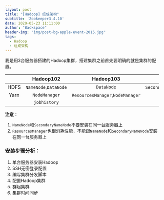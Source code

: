 ```yaml
---
layout: post
title: "[Hadoop] 组成架构"
subtitle: 'Zookeeper3.4.10'
date: 2020-05-23 11:11:00
author: "Backspace"
header-img: "img/post-bg-apple-event-2015.jpg"
tags:
  - Hadoop
  - 组成架构
---
```


我是用3台服务器搭建的Hadoop集群，搭建集群之前首先要明确的就是集群的配置。

|      |       Hadoop102       |            Hadoop103             |           Hadoop104            |
| :--: | :-------------------: | :------------------------------: | :----------------------------: |
| HDFS | `NameNode`,`DataNode` |            `DataNode`            | `SecondaryNameNode`,`DataNode` |
| Yarn |     `NodeManager`     | `ResourcesManager`,`NodeManager` |         `NodeManager`          |
|      |     `jobhistory`      |                                  |                                |

**注意：**

1. `NameNode`和`SecondaryNameNode`不要安装在同一台服务器上
2. `ResourcesManager`也很消耗性能，不能跟`NameNode`和`SecondaryNameNode`安装在同一台服务器上

### 安装步骤分析：

1. 单台服务器安装Hadoop
2. SSH无密登录配置
3. 编写集群分发脚本
4. 配置Hadoop集群
5. 群起集群
6. 集群时间同步



